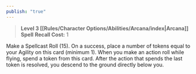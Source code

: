 ```yaml
---
publish: "true"
---
```

> **Level 3 [[Rules/Character Options/Abilities/Arcana/index|Arcana]] Spell**
> **Recall Cost:** 1

Make a Spellcast Roll (15). On a success, place a number of tokens equal to your Agility on this card (minimum 1). When you make an action roll while flying, spend a token from this card. After the action that spends the last token is resolved, you descend to the ground directly below you.
